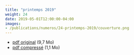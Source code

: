 ```yaml
---
title: "printemps 2019"
weight: 24
date: 2019-05-01T12:00:00-04:00
images:
- /publications/numeros/24-printemps-2019/couverture.png
---
```


- [pdf original](lepied-printemps-2019.pdf) (9,7 Mo)
- [pdf compressé](lepied-printemps-2019-compress.pdf) (1,1 Mo)